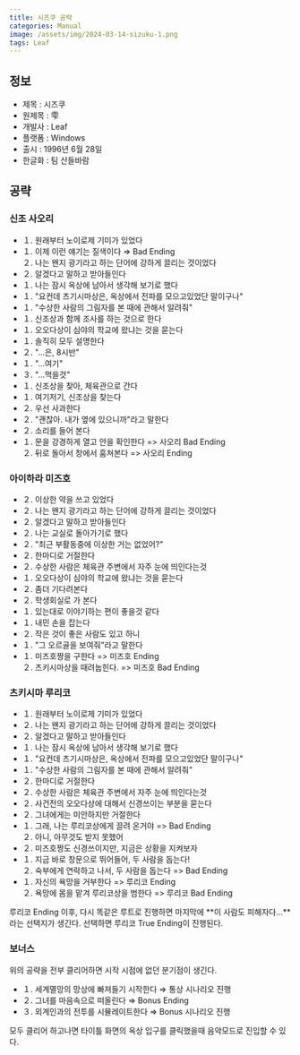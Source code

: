 ```yaml
---
title: 시즈쿠 공략
categories: Manual
image: /assets/img/2024-03-14-sizuku-1.png
tags: Leaf
---
```


## 정보

  * 제목 : 시즈쿠
  * 원제목 : 雫
  * 개발사 : Leaf
  * 플랫폼 : Windows
  * 출시 : 1996년 6월 28일
  * 한글화 : 팀 산들바람

## 공략

### 신조 사오리

  * １. 원래부터 노이로제 기미가 있었다
  * １. 이제 이런 얘기는 질색이다 ⇒ Bad Ending<br> ２. 나는 왠지 광기라고 하는 단어에 강하게 끌리는 것이었다
  * ２. 알겠다고 말하고 받아들인다
  * １. 나는 잠시 옥상에 남아서 생각해 보기로 했다
  * １. "요컨데 츠기시마상은, 옥상에서 전파를 모으고있었단 말이구나"
  * １. "수상한 사람의 그림자를 본 때에 관해서 알려줘"
  * １. 신조상과 함께 조사를 하는 것으로 한다
  * １. 오오다상이 심야의 학교에 왔냐는 것을 묻는다
  * １. 솔직히 모두 설명한다
  * ２. "...은,  8시반"
  * １. "...여기"
  * ３. "...먹을것"
  * １. 신조상을 찾아, 체육관으로 간다
  * １. 여기저기, 신조상을 찾는다
  * ２. 우선 사과한다
  * ２. "괜찮아. 내가 옆에 있으니까"라고 말한다
  * ２. 소리를 들어 본다
  * １. 문을 강경하게 열고 안을 확인한다 => 사오리 Bad Ending<br> ２. 뒤로 돌아서 창에서 훔쳐본다 => 사오리 Ending

### 아이하라 미즈호

  * ２. 이상한 약을 쓰고 있었다
  * ２. 나는 왠지 광기라고 하는 단어에 강하게 끌리는 것이었다
  * ２. 알겠다고 말하고 받아들인다
  * ２. 나는 교실로 돌아가기로 했다
  * ２. "최근 부활동중에 이상한 거는 없었어?"
  * ２. 한마디로 거절한다
  * ２. 수상한 사람은 체육관 주변에서 자주 눈에 띄인다는것
  * １. 오오다상이 심야의 학교에 왔냐는 것을 묻는다
  * ２. 좀더 기다려본다
  * ２. 학생회실로 가 본다
  * １. 있는대로 이야기하는 편이 좋을것 같다
  * １. 내민 손을 잡는다
  * ２. 작은 것이 좋은 사람도 있고 하니
  * １. "그 오르골을 보여줘"라고 말한다
  * １. 미즈호짱을 구한다 => 미즈호 Ending<br> ２. 츠키시마상을 때려눕힌다. => 미즈호 Bad Ending

### 츠키시마 루리코

  * １. 원래부터 노이로제 기미가 있었다
  * ２. 나는 왠지 광기라고 하는 단어에 강하게 끌리는 것이었다
  * ２. 알겠다고 말하고 받아들인다
  * １. 나는 잠시 옥상에 남아서 생각해 보기로 했다
  * １. "요컨데 츠기시마상은, 옥상에서 전파를 모으고있었단 말이구나"
  * １. "수상한 사람의 그림자를 본 때에 관해서 알려줘"
  * ２. 한마디로 거절한다
  * ２. 수상한 사람은 체육관 주변에서 자주 눈에 띄인다는것
  * ２. 사건전의 오오다상에 대해서 신경쓰이는 부분을 묻는다
  * ２. 그녀에게는 미안하지만 거절한다
  * １. 그래, 나는 루리코상에게 끌려 온거야 => Bad Ending<br> ２. 아니, 아무것도 받지 못했어
  * ２. 미즈호짱도 신경쓰이지만, 지금은 상황을 지켜보자
  * １. 지금 바로 창문으로 뛰어들어, 두 사람을 돕는다!<br> ２. 숙부에게 연락하고 나서, 두 사람을 돕는다 => Bad Ending
  * １. 자신의 욕망을 거부한다 => 루리코 Ending<br> ２. 욕망에 몸을 맡겨 루리코상을 범한다 => 루리코 Bad Ending


루리코 Ending 이후, 다시 똑같은 루트로 진행하면 마지막에 **이 사람도 피해자다...**라는 선택지가 생긴다. 선택하면 루리코 True Ending이 진행된다.  

### 보너스

위의 공략을 전부 클리어하면 시작 시점에 없던 분기점이 생긴다.  

  * １. 세계멸망의 망상에 빠져들기 시작한다 ⇒ 통상 시나리오 진행
  * ２. 그녀를 마음속으로 떠올린다 ⇒ Bonus Ending
  * ３. 외계인과의 전투를 시뮬레이트한다 ⇒ Bonus 시나리오 진행

모두 클리어 하고나면 타이틀 화면의 옥상 입구를 클릭했을때 음악모드로 진입할 수 있다.  
